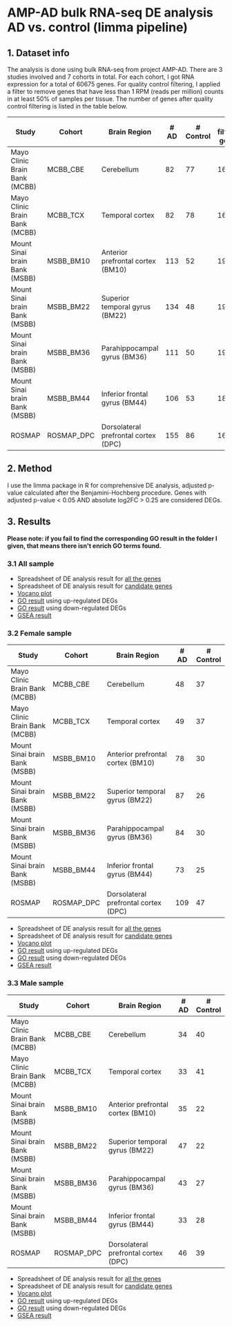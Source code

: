 # AMP-AD bulk RNA-seq DE analysis AD vs. control (limma pipeline)

## 1. Dataset info
The analysis is done using bulk RNA-seq from project AMP-AD. There are 3 studies involved and 7 cohorts in total. For each cohort, I got RNA expression for a total of 60675 genes. For quality control filtering, I applied a filter to remove genes that have less than 1 RPM (reads per million) counts in at least 50% of samples per tissue. The number of genes after quality control filtering is listed in the table below.

| Study                  | Cohort                         | Brain Region                         | \# AD | \# Control | \# filtered genes |
| ---------------------- | ------------------------------ | ------------------------------------ | ----- | ---------- | ----------------- |
| Mayo Clinic Brain Bank (MCBB) | MCBB\_CBE                      | Cerebellum                           | 82    | 77         | 16862             |
| Mayo Clinic Brain Bank (MCBB)|MCBB\_TCX              | Temporal cortex                | 82                                   | 78    | 16489      |
| Mount Sinai brain Bank (MSBB)| MSBB\_BM10                     | Anterior prefrontal cortex (BM10)    | 113   | 52         | 19919             |
| Mount Sinai brain Bank (MSBB)|MSBB\_BM22             | Superior temporal gyrus (BM22) | 134                                  | 48    | 19565      |
| Mount Sinai brain Bank (MSBB)|MSBB\_BM36             | Parahippocampal gyrus (BM36)   | 111                                  | 50    | 19893      |
| Mount Sinai brain Bank (MSBB)|MSBB\_BM44             | Inferior frontal gyrus (BM44)  | 106                                  | 53    | 18647      |
| ROSMAP                 | ROSMAP\_DPC                    | Dorsolateral prefrontal cortex (DPC) | 155   | 86         | 16941             |

## 2. Method
I use the limma package in R for comprehensive DE analysis, adjusted p-value calculated after the Benjamini-Hochberg procedure. Genes with adjusted p-value < 0.05 AND absolute log2FC > 0.25 are considered DEGs.

## 3. Results
**Please note: if you fail to find the corresponding GO result in the folder I given, that means there isn't enrich GO terms found.**
### 3.1 All sample
+ Spreadsheet of DE analysis result for [all the genes](https://github.com/ningxinkang/Chen_lab_analysis/tree/main/AMP-AD_limma_all/DE_overall/Diagnosis)
+ Spreadsheet of DE analysis result for [candidate genes](https://github.com/ningxinkang/Chen_lab_analysis/tree/main/AMP-AD_limma_all/candidate/Diagnosis)
+ [Vocano plot](https://github.com/ningxinkang/Chen_lab_analysis/tree/main/AMP-AD_limma_all/vocano_plot/Diagnosis)
+ [GO result](https://github.com/ningxinkang/Chen_lab_analysis/tree/main/AMP-AD_limma_all/up_GO/Diagnosis) using up-regulated DEGs
+ [GO result](https://github.com/ningxinkang/Chen_lab_analysis/tree/main/AMP-AD_limma_all/down_GO/Diagnosis) using down-regulated DEGs
+ [GSEA result](https://github.com/ningxinkang/Chen_lab_analysis/tree/main/AMP-AD_limma_all/GSEA/Diagnosis)
### 3.2 Female sample
| Study                         | Cohort      | Brain Region                         | \# AD | \# Control |
| ----------------------------- | ----------- | ------------------------------------ | ----- | ---------- |
| Mayo Clinic Brain Bank (MCBB) | MCBB\_CBE   | Cerebellum                           | 48    | 37         |
| Mayo Clinic Brain Bank (MCBB) | MCBB\_TCX   | Temporal cortex                      | 49    | 37         |
| Mount Sinai brain Bank (MSBB) | MSBB\_BM10  | Anterior prefrontal cortex (BM10)    | 78    | 30         |
| Mount Sinai brain Bank (MSBB) | MSBB\_BM22  | Superior temporal gyrus (BM22)       | 87    | 26         |
| Mount Sinai brain Bank (MSBB) | MSBB\_BM36  | Parahippocampal gyrus (BM36)         | 84    | 30         |
| Mount Sinai brain Bank (MSBB) | MSBB\_BM44  | Inferior frontal gyrus (BM44)        | 73    | 25         |
| ROSMAP                        | ROSMAP\_DPC | Dorsolateral prefrontal cortex (DPC) | 109   | 47         |

+ Spreadsheet of DE analysis result for [all the genes](https://github.com/ningxinkang/Chen_lab_analysis/tree/main/AMP-AD_limma_F/DE_overall/Diagnosis)
+ Spreadsheet of DE analysis result for [candidate genes](https://github.com/ningxinkang/Chen_lab_analysis/tree/main/AMP-AD_limma_F/candidate/Diagnosis)
+ [Vocano plot](https://github.com/ningxinkang/Chen_lab_analysis/tree/main/AMP-AD_limma_F/vocano_plot/Diagnosis)
+ [GO result](https://github.com/ningxinkang/Chen_lab_analysis/tree/main/AMP-AD_limma_F/up_GO/Diagnosis) using up-regulated DEGs
+ [GO result](https://github.com/ningxinkang/Chen_lab_analysis/tree/main/AMP-AD_limma_F/down_GO/Diagnosis) using down-regulated DEGs
+ [GSEA result](https://github.com/ningxinkang/Chen_lab_analysis/tree/main/AMP-AD_limma_F/GSEA/Diagnosis)

### 3.3 Male sample
| Study                         | Cohort      | Brain Region                         | \# AD | \# Control |
| ----------------------------- | ----------- | ------------------------------------ | ----- | ---------- |
| Mayo Clinic Brain Bank (MCBB) | MCBB\_CBE   | Cerebellum                           | 34    | 40         |
| Mayo Clinic Brain Bank (MCBB) | MCBB\_TCX   | Temporal cortex                      | 33    | 41         |
| Mount Sinai brain Bank (MSBB) | MSBB\_BM10  | Anterior prefrontal cortex (BM10)    | 35    | 22         |
| Mount Sinai brain Bank (MSBB) | MSBB\_BM22  | Superior temporal gyrus (BM22)       | 47    | 22         |
| Mount Sinai brain Bank (MSBB) | MSBB\_BM36  | Parahippocampal gyrus (BM36)         | 43    | 27         |
| Mount Sinai brain Bank (MSBB) | MSBB\_BM44  | Inferior frontal gyrus (BM44)        | 33    | 28         |
| ROSMAP                        | ROSMAP\_DPC | Dorsolateral prefrontal cortex (DPC) | 46    | 39         |

+ Spreadsheet of DE analysis result for [all the genes](https://github.com/ningxinkang/Chen_lab_analysis/tree/main/AMP-AD_limma_M/DE_overall/Diagnosis)
+ Spreadsheet of DE analysis result for [candidate genes](https://github.com/ningxinkang/Chen_lab_analysis/tree/main/AMP-AD_limma_M/candidate/Diagnosis)
+ [Vocano plot](https://github.com/ningxinkang/Chen_lab_analysis/tree/main/AMP-AD_limma_M/vocano_plot/Diagnosis)
+ [GO result](https://github.com/ningxinkang/Chen_lab_analysis/tree/main/AMP-AD_limma_M/up_GO/Diagnosis) using up-regulated DEGs
+ [GO result](https://github.com/ningxinkang/Chen_lab_analysis/tree/main/AMP-AD_limma_M/down_GO/Diagnosis) using down-regulated DEGs
+ [GSEA result](https://github.com/ningxinkang/Chen_lab_analysis/tree/main/AMP-AD_limma_M/GSEA/Diagnosis)



